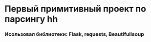 <h1>Первый примитивный проект по парсингу hh</h1>
<h3>Исользовал библиотеки: Flask, requests, Beautifullsoup</h3>
